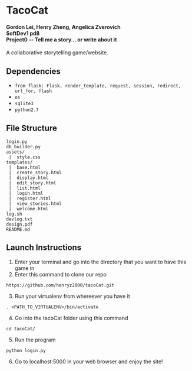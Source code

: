 # TacoCat
#### Gordon Lei, Henry Zheng, Angelica Zverovich<br>SoftDev1 pd8<br>Project0 -- Tell me a story... or write about it

A collaborative storytelling game/website.

## Dependencies
* `from flask: Flask, render_template, request, session, redirect, url_for, flash`
* `os`
* `sqlite3`
* `python2.7`

## File Structure
```
login.py
db_builder.py
assets/
 |  style.css
templates/
 |  base.html
 |  create_story.html
 |  display.html
 |  edit_story.html
 |  list.html
 |  login.html
 |  register.html
 |  view_stories.html
 |  welcome.html
log.sh
devlog.txt
design.pdf
README.md
```

## Launch Instructions
    
1. Enter your terminal and go into the directory that you want to have this game in
2. Enter this command to clone our repo
```
https://github.com/henryz2000/tacoCat.git
```
3. Run your virtualenv from whereever you have it
```
. <PATH_TO_VIRTUALENV>/bin/activate
```
4. Go into the tacoCat folder using this command
```
cd tacoCat/
```
5. Run the program
```
python login.py
```
6. Go to localhost:5000 in your web browser and enjoy the site!
